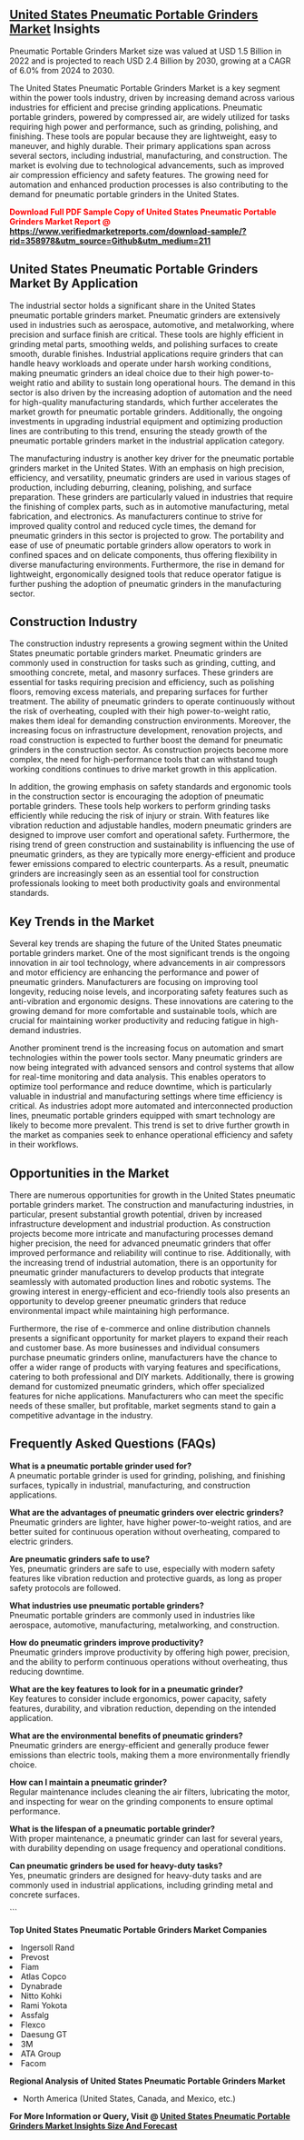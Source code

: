 <h2><a href="https://www.verifiedmarketreports.com/download-sample/?rid=358978&amp;utm_source=Github&amp;utm_medium=211" target="_blank">United States Pneumatic Portable Grinders Market</a> Insights</h2><p>Pneumatic Portable Grinders Market size was valued at USD 1.5 Billion in 2022 and is projected to reach USD 2.4 Billion by 2030, growing at a CAGR of 6.0% from 2024 to 2030.</p><p><p>The United States Pneumatic Portable Grinders Market is a key segment within the power tools industry, driven by increasing demand across various industries for efficient and precise grinding applications. Pneumatic portable grinders, powered by compressed air, are widely utilized for tasks requiring high power and performance, such as grinding, polishing, and finishing. These tools are popular because they are lightweight, easy to maneuver, and highly durable. Their primary applications span across several sectors, including industrial, manufacturing, and construction. The market is evolving due to technological advancements, such as improved air compression efficiency and safety features. The growing need for automation and enhanced production processes is also contributing to the demand for pneumatic portable grinders in the United States. <strong><p><span class=""><span style="color: #ff0000;"><strong>Download Full PDF Sample Copy of United States Pneumatic Portable Grinders Market Report</strong> @ </span><a href="https://www.verifiedmarketreports.com/download-sample/?rid=358978&amp;utm_source=Github&amp;utm_medium=211" target="_blank">https://www.verifiedmarketreports.com/download-sample/?rid=358978&amp;utm_source=Github&amp;utm_medium=211</a></span></p></strong></p><h2>United States Pneumatic Portable Grinders Market By Application</h2><p>The industrial sector holds a significant share in the United States pneumatic portable grinders market. Pneumatic grinders are extensively used in industries such as aerospace, automotive, and metalworking, where precision and surface finish are critical. These tools are highly efficient in grinding metal parts, smoothing welds, and polishing surfaces to create smooth, durable finishes. Industrial applications require grinders that can handle heavy workloads and operate under harsh working conditions, making pneumatic grinders an ideal choice due to their high power-to-weight ratio and ability to sustain long operational hours. The demand in this sector is also driven by the increasing adoption of automation and the need for high-quality manufacturing standards, which further accelerates the market growth for pneumatic portable grinders. Additionally, the ongoing investments in upgrading industrial equipment and optimizing production lines are contributing to this trend, ensuring the steady growth of the pneumatic portable grinders market in the industrial application category.</p><p>The manufacturing industry is another key driver for the pneumatic portable grinders market in the United States. With an emphasis on high precision, efficiency, and versatility, pneumatic grinders are used in various stages of production, including deburring, cleaning, polishing, and surface preparation. These grinders are particularly valued in industries that require the finishing of complex parts, such as in automotive manufacturing, metal fabrication, and electronics. As manufacturers continue to strive for improved quality control and reduced cycle times, the demand for pneumatic grinders in this sector is projected to grow. The portability and ease of use of pneumatic portable grinders allow operators to work in confined spaces and on delicate components, thus offering flexibility in diverse manufacturing environments. Furthermore, the rise in demand for lightweight, ergonomically designed tools that reduce operator fatigue is further pushing the adoption of pneumatic grinders in the manufacturing sector.</p><h2>Construction Industry</h2><p>The construction industry represents a growing segment within the United States pneumatic portable grinders market. Pneumatic grinders are commonly used in construction for tasks such as grinding, cutting, and smoothing concrete, metal, and masonry surfaces. These grinders are essential for tasks requiring precision and efficiency, such as polishing floors, removing excess materials, and preparing surfaces for further treatment. The ability of pneumatic grinders to operate continuously without the risk of overheating, coupled with their high power-to-weight ratio, makes them ideal for demanding construction environments. Moreover, the increasing focus on infrastructure development, renovation projects, and road construction is expected to further boost the demand for pneumatic grinders in the construction sector. As construction projects become more complex, the need for high-performance tools that can withstand tough working conditions continues to drive market growth in this application.</p><p>In addition, the growing emphasis on safety standards and ergonomic tools in the construction sector is encouraging the adoption of pneumatic portable grinders. These tools help workers to perform grinding tasks efficiently while reducing the risk of injury or strain. With features like vibration reduction and adjustable handles, modern pneumatic grinders are designed to improve user comfort and operational safety. Furthermore, the rising trend of green construction and sustainability is influencing the use of pneumatic grinders, as they are typically more energy-efficient and produce fewer emissions compared to electric counterparts. As a result, pneumatic grinders are increasingly seen as an essential tool for construction professionals looking to meet both productivity goals and environmental standards.</p><h2>Key Trends in the Market</h2><p>Several key trends are shaping the future of the United States pneumatic portable grinders market. One of the most significant trends is the ongoing innovation in air tool technology, where advancements in air compressors and motor efficiency are enhancing the performance and power of pneumatic grinders. Manufacturers are focusing on improving tool longevity, reducing noise levels, and incorporating safety features such as anti-vibration and ergonomic designs. These innovations are catering to the growing demand for more comfortable and sustainable tools, which are crucial for maintaining worker productivity and reducing fatigue in high-demand industries.</p><p>Another prominent trend is the increasing focus on automation and smart technologies within the power tools sector. Many pneumatic grinders are now being integrated with advanced sensors and control systems that allow for real-time monitoring and data analysis. This enables operators to optimize tool performance and reduce downtime, which is particularly valuable in industrial and manufacturing settings where time efficiency is critical. As industries adopt more automated and interconnected production lines, pneumatic portable grinders equipped with smart technology are likely to become more prevalent. This trend is set to drive further growth in the market as companies seek to enhance operational efficiency and safety in their workflows.</p><h2>Opportunities in the Market</h2><p>There are numerous opportunities for growth in the United States pneumatic portable grinders market. The construction and manufacturing industries, in particular, present substantial growth potential, driven by increased infrastructure development and industrial production. As construction projects become more intricate and manufacturing processes demand higher precision, the need for advanced pneumatic grinders that offer improved performance and reliability will continue to rise. Additionally, with the increasing trend of industrial automation, there is an opportunity for pneumatic grinder manufacturers to develop products that integrate seamlessly with automated production lines and robotic systems. The growing interest in energy-efficient and eco-friendly tools also presents an opportunity to develop greener pneumatic grinders that reduce environmental impact while maintaining high performance.</p><p>Furthermore, the rise of e-commerce and online distribution channels presents a significant opportunity for market players to expand their reach and customer base. As more businesses and individual consumers purchase pneumatic grinders online, manufacturers have the chance to offer a wider range of products with varying features and specifications, catering to both professional and DIY markets. Additionally, there is growing demand for customized pneumatic grinders, which offer specialized features for niche applications. Manufacturers who can meet the specific needs of these smaller, but profitable, market segments stand to gain a competitive advantage in the industry.</p><h2>Frequently Asked Questions (FAQs)</h2><p><strong>What is a pneumatic portable grinder used for?</strong><br> A pneumatic portable grinder is used for grinding, polishing, and finishing surfaces, typically in industrial, manufacturing, and construction applications.</p><p><strong>What are the advantages of pneumatic grinders over electric grinders?</strong><br> Pneumatic grinders are lighter, have higher power-to-weight ratios, and are better suited for continuous operation without overheating, compared to electric grinders.</p><p><strong>Are pneumatic grinders safe to use?</strong><br> Yes, pneumatic grinders are safe to use, especially with modern safety features like vibration reduction and protective guards, as long as proper safety protocols are followed.</p><p><strong>What industries use pneumatic portable grinders?</strong><br> Pneumatic portable grinders are commonly used in industries like aerospace, automotive, manufacturing, metalworking, and construction.</p><p><strong>How do pneumatic grinders improve productivity?</strong><br> Pneumatic grinders improve productivity by offering high power, precision, and the ability to perform continuous operations without overheating, thus reducing downtime.</p><p><strong>What are the key features to look for in a pneumatic grinder?</strong><br> Key features to consider include ergonomics, power capacity, safety features, durability, and vibration reduction, depending on the intended application.</p><p><strong>What are the environmental benefits of pneumatic grinders?</strong><br> Pneumatic grinders are energy-efficient and generally produce fewer emissions than electric tools, making them a more environmentally friendly choice.</p><p><strong>How can I maintain a pneumatic grinder?</strong><br> Regular maintenance includes cleaning the air filters, lubricating the motor, and inspecting for wear on the grinding components to ensure optimal performance.</p><p><strong>What is the lifespan of a pneumatic portable grinder?</strong><br> With proper maintenance, a pneumatic grinder can last for several years, with durability depending on usage frequency and operational conditions.</p><p><strong>Can pneumatic grinders be used for heavy-duty tasks?</strong><br> Yes, pneumatic grinders are designed for heavy-duty tasks and are commonly used in industrial applications, including grinding metal and concrete surfaces.</p>```</p><p><strong>Top United States Pneumatic Portable Grinders Market Companies</strong></p><div data-test-id=""><p><li>Ingersoll Rand</li><li> Prevost</li><li> Fiam</li><li> Atlas Copco</li><li> Dynabrade</li><li> Nitto Kohki</li><li> Rami Yokota</li><li> Assfalg</li><li> Flexco</li><li> Daesung GT</li><li> 3M</li><li> ATA Group</li><li> Facom</li></p><div><strong>Regional Analysis of&nbsp;United States Pneumatic Portable Grinders Market</strong></div><ul><li dir="ltr"><p dir="ltr">North America&nbsp;(United States, Canada, and Mexico, etc.)</p></li></ul><p><strong>For More Information or Query, Visit @&nbsp;</strong><strong><a href="https://www.verifiedmarketreports.com/product/pneumatic-portable-grinders-market/?utm_source=Github&amp;utm_medium=211" target="_blank">United States Pneumatic Portable Grinders Market Insights Size And Forecast</a></strong></p></div>
